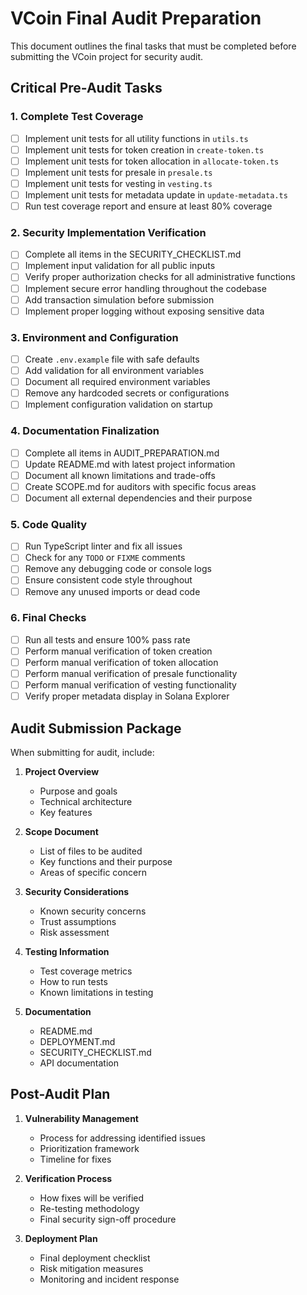 # VCoin Final Audit Preparation

This document outlines the final tasks that must be completed before submitting the VCoin project for security audit.

## Critical Pre-Audit Tasks

### 1. Complete Test Coverage
- [ ] Implement unit tests for all utility functions in `utils.ts`
- [ ] Implement unit tests for token creation in `create-token.ts`
- [ ] Implement unit tests for token allocation in `allocate-token.ts`
- [ ] Implement unit tests for presale in `presale.ts`
- [ ] Implement unit tests for vesting in `vesting.ts`
- [ ] Implement unit tests for metadata update in `update-metadata.ts`
- [ ] Run test coverage report and ensure at least 80% coverage

### 2. Security Implementation Verification
- [ ] Complete all items in the SECURITY_CHECKLIST.md
- [ ] Implement input validation for all public inputs
- [ ] Verify proper authorization checks for all administrative functions
- [ ] Implement secure error handling throughout the codebase
- [ ] Add transaction simulation before submission
- [ ] Implement proper logging without exposing sensitive data

### 3. Environment and Configuration
- [ ] Create `.env.example` file with safe defaults
- [ ] Add validation for all environment variables
- [ ] Document all required environment variables
- [ ] Remove any hardcoded secrets or configurations
- [ ] Implement configuration validation on startup

### 4. Documentation Finalization
- [ ] Complete all items in AUDIT_PREPARATION.md
- [ ] Update README.md with latest project information
- [ ] Document all known limitations and trade-offs
- [ ] Create SCOPE.md for auditors with specific focus areas
- [ ] Document all external dependencies and their purpose

### 5. Code Quality
- [ ] Run TypeScript linter and fix all issues
- [ ] Check for any `TODO` or `FIXME` comments
- [ ] Remove any debugging code or console logs
- [ ] Ensure consistent code style throughout
- [ ] Remove any unused imports or dead code

### 6. Final Checks
- [ ] Run all tests and ensure 100% pass rate
- [ ] Perform manual verification of token creation
- [ ] Perform manual verification of token allocation
- [ ] Perform manual verification of presale functionality
- [ ] Perform manual verification of vesting functionality
- [ ] Verify proper metadata display in Solana Explorer

## Audit Submission Package

When submitting for audit, include:

1. **Project Overview**
   - Purpose and goals
   - Technical architecture
   - Key features

2. **Scope Document**
   - List of files to be audited
   - Key functions and their purpose
   - Areas of specific concern

3. **Security Considerations**
   - Known security concerns
   - Trust assumptions
   - Risk assessment

4. **Testing Information**
   - Test coverage metrics
   - How to run tests
   - Known limitations in testing

5. **Documentation**
   - README.md
   - DEPLOYMENT.md
   - SECURITY_CHECKLIST.md
   - API documentation

## Post-Audit Plan

1. **Vulnerability Management**
   - Process for addressing identified issues
   - Prioritization framework
   - Timeline for fixes

2. **Verification Process**
   - How fixes will be verified
   - Re-testing methodology
   - Final security sign-off procedure

3. **Deployment Plan**
   - Final deployment checklist
   - Risk mitigation measures
   - Monitoring and incident response 
